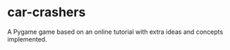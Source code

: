 # car-crashers
A Pygame game based on an online tutorial with extra ideas and concepts implemented.
